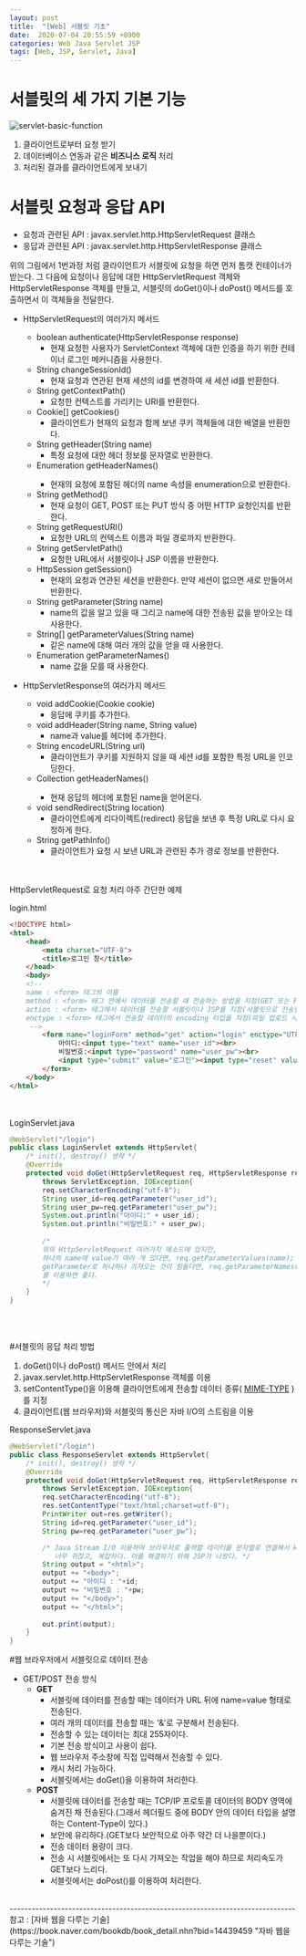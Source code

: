 ```yaml
---
layout: post
title:  "[Web] 서블릿 기초"
date:  2020-07-04 20:55:59 +0900
categories: Web Java Servlet JSP
tags: [Web, JSP, Servlet, Java]
---
```


# 서블릿의 세 가지 기본 기능
   ![servlet-basic-function](https://user-images.githubusercontent.com/43199318/86510467-c880a780-be2a-11ea-9847-bcc20fa0c564.png)
   <br>
   1. 클라이언트로부터 요청 받기
   2. 데이터베이스 연동과 같은 **비즈니스 로직** 처리
   3. 처리된 결과를 클라이언트에게 보내기
   
# 서블릿 요청과 응답 API
   - 요청과 관련된 API : javax.servlet.http.HttpServletRequest 클래스
   - 응답과 관련된 API : javax.servlet.http.HttpServletResponse 클래스
   
   위의 그림에서 1번과정 처럼 클라이언트가 서블릿에 요청을 하면 먼저 톰캣 컨테이너가 받는다.
   그 다음에 요청이나 응답에 대한 HttpServletRequest 객체와 HttpServletResponse 객체를 만들고, 서블릿의 doGet()이나 doPost() 메서드를 호출하면서 이 객체들을 전달한다.
   
   - HttpServletRequest의 여러가지 메서드
        + boolean authenticate(HttpServletResponse response)
            * 현재 요청한 사용자가 ServletContext 객체에 대한 인증을 하기 위한 컨테이너 로그인 메커니즘을 사용한다.
        + String changeSessionId()
            * 현재 요청과 연관된 현재 세션의 id를 변경하여 새 세션 id를 반환한다.
        + String getContextPath()
            * 요청한 컨텍스트를 가리키는 URI를 반환한다.
        + Cookie[] getCookies()
            * 클라이언트가 현재의 요청과 함께 보낸 쿠키 객체들에 대한 배열을 반환한다.
        + String getHeader(String name)
            * 특정 요청에 대한 헤더 정보를 문자열로 반환한다.
        + Enumeration<String> getHeaderNames()
            * 현재의 요청에 포함된 헤더의 name 속성을 enumeration으로 반환한다.
        + String getMethod()
            * 현재 요청이 GET, POST 또는 PUT 방식 중 어떤 HTTP 요청인지를 반환한다.
        + String getRequestURI()
            * 요청한 URL의 컨텍스트 이름과 파일 경로까지 반환한다.
        + String getServletPath()
            * 요청한 URL에서 서블릿이나 JSP 이름을 반환한다.
        + HttpSession getSession()
            * 현재의 요청과 연관된 세션을 반환한다. 만약 세션이 없으면 새로 만들어서 반환한다.
        + String getParameter(String name)
            * name의 값을 알고 있을 때 그리고 name에 대한 전송된 값을 받아오는 데 사용한다.
        + String[] getParameterValues(String name)
            * 같은 name에 대해 여러 개의 값을 얻을 때 사용한다.
        + Enumeration getParameterNames()
            * name 값을 모를 때 사용한다.
            
   - HttpServletResponse의 여러가지 메서드
        + void addCookie(Cookie cookie)
            * 응답에 쿠키를 추가한다.
        + void addHeader(String name, String value)
            * name과 value를 헤더에 추가한다.
        + String encodeURL(String url)
            * 클라이언트가 쿠키를 지원하지 않을 때 세션 id를 포함한 특정 URL을 인코딩한다.
        + Collection<String> getHeaderNames()
            * 현재 응답의 헤더에 포함된 name을 얻어온다.
        + void sendRedirect(String location)
            * 클라이언트에게 리다이렉트(redirect) 응답을 보낸 후 특정 URL로 다시 요청하게 한다.
        + String getPathInfo()
            * 클라이언트가 요청 시 보낸 URL과 관련된 추가 경로 정보를 반환한다.         

<br><br>
HttpServletRequest로 요청 처리 아주 간단한 예제<br>

login.html
```html
<!DOCTYPE html>
<html>
    <head>
        <meta charset="UTF-8">
        <title>로그인 창</title>
    </head>
    <body>
    <!--
    name : <form> 태그의 이름
    method : <form> 태그 안에서 데이터를 전송할 때 전송하는 방법을 지정(GET 또는 POST)
    action : <form> 태그에서 데이터를 전송할 서블릿이나 JSP를 지정(서블릿으로 전송할 때에 매핑이름 사용)
    enctype : <form> 태그에서 전송할 데이터의 encoding 타입을 지정(파일 업로드 시 multipart/form-data)          
     -->
        <form name="loginForm" method="get" action="login" enctype="UTF-8">
            아이디:<input type="text" name="user_id"><br>
            비밀번호:<input type="password" name="user_pw"><br>
            <input type="submit" value="로그인"><input type="reset" value="다시입력">
        </form>
    </body>
</html>
```
<br><br>
LoginServlet.java
```java
@WebServlet("/login")
public class LoginServlet extends HttpServlet{
    /* init(), destroy() 생략 */
    @Override
    protected void doGet(HttpServletRequest req, HttpServletResponse res)
        throws ServletException, IOException{
        req.setCharacterEncoding("utf-8");
        String user_id=req.getParameter("user_id");
        String user_pw=req.getParameter("user_pw");
        System.out.println("아이디:" + user_id);
        System.out.println("비밀번호:" + user_pw);
        
        /*
        위의 HttpServletRequest 여러가지 메소드에 있지만,
        하나의 name에 value가 여러 개 있다면, req.getParameterValues(name);
        getParameter로 하나하나 가져오는 것이 힘들다면, req.getParameterNames();
        를 이용하면 좋다.
        */
    }
}
```
<br><br>

#서블릿의 응답 처리 방법
1. doGet()이나 doPost() 메서드 안에서 처리
2. javax.servlet.http.HttpServletResponse 객체를 이용
3. setContentType()을 이용해 클라이언트에게 전송할 데이터 종류( [MIME-TYPE](https://developer.mozilla.org/ko/docs/Web/HTTP/Basics_of_HTTP/MIME_types) )를 지정
4. 클라이언트(웹 브라우저)와 서블릿의 통신은 자바 I/O의 스트림을 이용


ResponseServlet.java
```java
@WebServlet("/login")
public class ResponseServlet extends HttpServlet{
    /* init(), destroy() 생략 */
    @Override
    protected void doGet(HttpServletRequest req, HttpServletResponse res)
        throws ServletException, IOException{
        req.setCharacterEncoding("utf-8");
        res.setContentType("text/html;charset=utf-8");
        PrintWriter out=res.getWriter();
        String id=req.getParameter("user_id");
        String pw=req.getParameter("user_pw");

        /* Java Stream I/O 이용하여 브라우저로 출력할 데이터를 문자열로 연결해서 HTML 태그를 만든다.
           너무 귀찮고, 복잡하다. 이를 해결하기 위해 JSP가 나왔다. */
        String output = "<html>";
        output += "<body>";
        output += "아이디 : "+id;
        output += "비밀번호 : "+pw;
        output += "</body>";
        output += "</html>";
        
        out.print(output);
    }
}
```

#웹 브라우저에서 서블릿으로 데이터 전송
- GET/POST 전송 방식
    + **GET**
        * 서블릿에 데이터를 전송할 때는 데이터가 URL 뒤에 name=value 형태로 전송된다.
        * 여러 개의 데이터를 전송할 때는 '&'로 구분해서 전송된다.
        * 전송할 수 있는 데이터는 최대 255자이다.
        * 기본 전송 방식이고 사용이 쉽다.
        * 웹 브라우저 주소창에 직접 입력해서 전송할 수 있다.
        * 캐시 처리 가능하다.
        * 서블릿에서는 doGet()을 이용하여 처리한다.
    + **POST** 
        * 서블릿에 데이터를 전송할 때는 TCP/IP 프로토콜 데이터의 BODY 영역에 숨겨진 채 전송된다.(그래서 헤더필드 중에 BODY 안의 데이터 타입을 설명하는 Content-Type이 있다.)
        * 보안에 유리하다.(GET보다 보안적으로 아주 약간 더 나을뿐이다.)
        * 전송 데이터 용량이 크다.
        * 전송 시 서블릿에서는 또 다시 가져오는 작업을 해야 하므로 처리속도가 GET보다 느리다.
        * 서블릿에서는 doPost()를 이용하여 처리한다.
        
<br>
------------------------------------------------------------------------------
참고 : [자바 웹을 다루는 기술](https://book.naver.com/bookdb/book_detail.nhn?bid=14439459 "자바 웹을 다루는 기술")